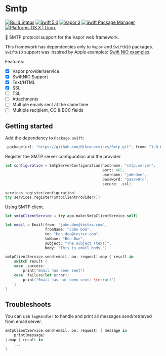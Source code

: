 # Smtp

[![Build Status](https://travis-ci.org/Mikroservices/Smtp.svg?branch=master)](https://travis-ci.org/Mikroservices/Smtp)
[![Swift 5.0](https://img.shields.io/badge/Swift-5.0-orange.svg?style=flat)](ttps://developer.apple.com/swift/)
[![Vapor 3](https://img.shields.io/badge/vapor-3.0-blue.svg?style=flat)](https://vapor.codes)
[![Swift Package Manager](https://img.shields.io/badge/SPM-compatible-4BC51D.svg?style=flat)](https://swift.org/package-manager/)
[![Platforms OS X | Linux](https://img.shields.io/badge/Platforms-OS%20X%20%7C%20Linux%20-lightgray.svg?style=flat)](https://developer.apple.com/swift/)

:email: SMTP protocol support for the Vapor web framework. 

This framework has dependencies only to `Vapor` and `SwiftNIO` packages.
`SwiftNIO` support was inspired by Apple examples: [Swift NIO examples](https://github.com/apple/swift-nio-examples).

Features:

- [x] Vapor provider/service
- [x] SwiftNIO Support
- [x] Text/HTML 
- [x] SSL
- [ ] TSL
- [ ] Attachments
- [ ] Multiple emails sent at the same time
- [ ] Multiple recipient, CC & BCC fields

## Getting started

Add the dependency to `Package.swift`:

```swift
.package(url: "https://github.com/Mikroservices/Smtp.git", from: "1.0.0")
```

Register the SMTP server configuration and the provider.

```swift
let configuration = SmtpServerConfiguration(hostname: "smtp.server",
                                            port: 465,
                                            username: "johndoe",
                                            password: "passw0rd",
                                            secure: .ssl)

services.register(configuration)
try services.register(SmtpClientProvider())
```

Using SMTP client.

```swift
let smtpClientService = try app.make(SmtpClientService.self)

let email = Email(from: "john.doe@testxx.com",
                  fromName: "John Doe",
                  to: "ben.doe@testxx.com",
                  toName: "Ben Doe",
                  subject: "The subject (text)",
                  body: "This is email body.")

smtpClientService.send(email, on: request).map { result in
    switch result {
    case .success:
        print("Email has been sent")
    case .failure(let error):
        print("Email has not been sent: \(error)")
    }  
}
```

## Troubleshoots

You can use `logHandler` to handle and print all messages send/retrieved from email server.

```swift
smtpClientService.send(email, on: request) { message in
    print(message)
}.map { result in
    ...
}
```